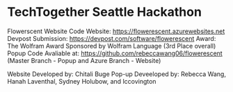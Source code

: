 # TechTogether Seattle Hackathon

Flowerscent Website Code
Website: https://flowerescent.azurewebsites.net
Devpost Submission: https://devpost.com/software/flowerescent
Award: The Wolfram Award Sponsored by Wolfram Language (3rd Place overall)
Popup Code Avaliable at: https://github.com/rebeccawang06/flowerescent (Master Branch - Popup and Azure Branch - Website)

Website Developed by: Chitali Buge
Pop-up Deveeloped by: Rebecca Wang, Hanah Laventhal, Sydney Holubow, and lccovington

